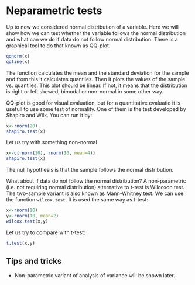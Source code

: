 # Neparametric tests

Up to now we considered normal distribution of a variable. Here we will show how we can test whether
the variable follows the normal distribution and what can we do if data do not follow normal distribution.
There is a graphical tool to do that known as QQ-plot.
```R
qqnorm(x)
qqline(x)
```
The function calculates the mean and the standard deviation for the sample and from this it calculates
quantiles. Then it plots the values of the sample vs. quantiles. This plot should be linear. If not, 
it means that the distribution is right or left skewed, bimodal or non-normal in some other way.

QQ-plot is good for visual evaluation, but for a quantitative evaluatio it is usefull to use some
test of normality. One of them is the test developed by Shapiro and Wilk. You can run it by:
```R
x<-rnorm(20)
shapiro.test(x)
```
Let us try with something non-normal
```R
x<-c(rnorm(10), rnorm(10, mean=4))
shapiro.test(x)
```
The null hypothesis is that the sample follows the normal distribution.

What about if data do not follow the normal distribution? A non-parametric (i.e. not requiring normal
distribution) alternative to t-test is Wilcoxon test. The two-sample variant is also known as
Mann-Whitney test. We can use the function `wilcox.test`. It is used the same way as t-test:
```R
x<-rnorm(10)
y<-rnorm(10, mean=2)
wilcox.test(x,y)
```
Let us try to compare with t-test:
```R
t.test(x,y)
```

## Tips and tricks

* Non-parametric variant of analysis of variance will be shown later.

